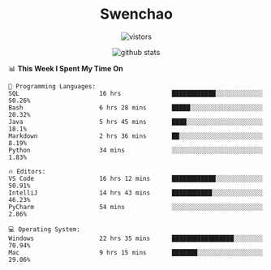 <h1 align="center">Swenchao</h3>

<p align="center">
  <img src="https://visitor-badge.glitch.me/badge?page_id=Swenchao" alt="vistors" />
</p>

<p align="center">
  <img src="https://github-readme-stats.vercel.app/api?username=Swenchao&count_private=true&show_icons=true&theme=vue-dark&hide_title=true" alt="github stats" />
</p>

<!--START_SECTION:waka-->
📊 **This Week I Spent My Time On** 

```text
💬 Programming Languages: 
SQL                      16 hrs              ████████████░░░░░░░░░░░░░   50.26% 
Bash                     6 hrs 28 mins       █████░░░░░░░░░░░░░░░░░░░░   20.32% 
Java                     5 hrs 45 mins       ████░░░░░░░░░░░░░░░░░░░░░   18.1% 
Markdown                 2 hrs 36 mins       ██░░░░░░░░░░░░░░░░░░░░░░░   8.19% 
Python                   34 mins             ░░░░░░░░░░░░░░░░░░░░░░░░░   1.83%

🔥 Editors: 
VS Code                  16 hrs 12 mins      ████████████░░░░░░░░░░░░░   50.91% 
IntelliJ                 14 hrs 43 mins      ███████████░░░░░░░░░░░░░░   46.23% 
PyCharm                  54 mins             ░░░░░░░░░░░░░░░░░░░░░░░░░   2.86%

💻 Operating System: 
Windows                  22 hrs 35 mins      █████████████████░░░░░░░░   70.94% 
Mac                      9 hrs 15 mins       ███████░░░░░░░░░░░░░░░░░░   29.06%

```


<!--END_SECTION:waka-->
